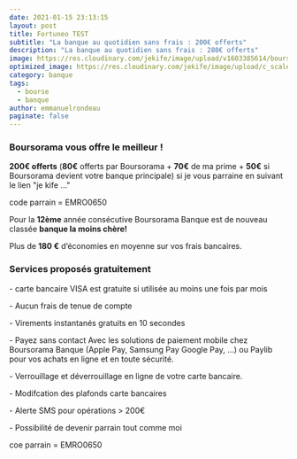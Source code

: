 ```yaml
---
date: 2021-01-15 23:13:15
layout: post
title: Fortuneo TEST
subtitle: "La banque au quotidien sans frais : 200€ offerts"
description: "La banque au quotidien sans frais : 280€ offerts"
image: https://res.cloudinary.com/jekife/image/upload/v1603385614/boursorama_bvurwe.jpg
optimized_image: https://res.cloudinary.com/jekife/image/upload/c_scale,w_380/v1603385614/boursorama_bvurwe.jpg
category: banque
tags:
  - bourse
  - banque
author: emmanuelrondeau
paginate: false
---
```

### Boursorama vous offre le meilleur !

**200€ offerts** (**80€**  offerts par Boursorama + **70€** de ma prime + **50€** si Boursorama devient votre banque principale) si je vous parraine en suivant le lien "je kife ..."  

code parrain = EMRO0650

Pour la **12ème** année consécutive Boursorama Banque est de nouveau classée **banque la moins chère!**

Plus de **180 €** d’économies en moyenne sur vos frais bancaires.

### Services proposés gratuitement

\- carte bancaire VISA est gratuite si utilisée au moins une fois par mois

\- Aucun frais de tenue de compte

\- Virements instantanés gratuits en 10 secondes

\- Payez sans contact Avec les solutions de paiement mobile chez Boursorama Banque (Apple Pay, Samsung Pay
Google Pay, ...) ou  Paylib pour vos achats en ligne et en toute sécurité.

\- Verrouillage et déverrouillage en ligne de votre carte bancaire.

\- Modifcation des plafonds carte bancaires

\- Alerte SMS pour opérations > 200€

\- Possibilité de devenir parrain tout comme moi

coe parrain = EMRO0650
